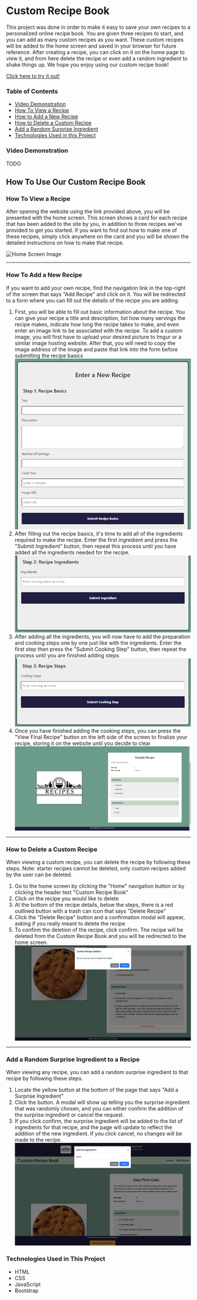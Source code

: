 # Custom Recipe Book

This project was done in order to make it easy to save your own recipes to a personalized online recipe book. You are given three recipes to start, and you can add as many custom recipes as you want. These custom recipes will be added to the home screen and saved in your browser for future reference. After creating a recipe, you can click on it on the home page to view it, and from here delete the recipe or even add a random ingredient to shake things up. We hope you enjoy using our custom recipe book!

[Click here to try it out!](https://caryndcarter.github.io/recipe-book/index.html)

### Table of Contents
- [Video Demonstration](#video-demonstration)
- [How To View a Recipe](#how-to-view-a-recipe)
- [How to Add a New Recipe](#how-to-add-a-new-recipe)
- [How to Delete a Custom Recipe](#how-to-delete-a-custom-recipe)
- [Add a Random Surprise Ingredient](#add-a-random-surprise-ingredient-to-a-recipe)
- [Technologies Used in this Project](#technologies-used-in-this-project)

### Video Demonstration
TODO

## How To Use Our Custom Recipe Book

### How To View a Recipe
After opening the website using the link provided above, you will be presented with the home screen. This screen shows a card for each recipe that has been added to the site by you, in addition to three recipes we've provided to get you started.
If you want to find out how to make one of these recipes, simply click anywhere on the card and you will be shown the detailed instructions on how to make that recipe.

![Home Screen Image](./assets/images/home-page2.png)

---

### How To Add a New Recipe
If you want to add your own recipe, find the navigation link in the top-right of the screen that says "Add Recipe" and click on it. You will be redirected to a form where you can fill out the details of the recipe you are adding.
1. First, you will be able to fill out basic information about the recipe. You can give your recipe a title and description, list how many servings the recipe makes, indicate how long the recipe takes to make, and even enter an image link to be associated with the recipe. To add a custom image, you will first have to upload your desired picture to Imgur or a similar image hosting website. After that, you will need to copy the image address of the image and paste that link into the form before submitting the recipe basics
![Recipe Basics Screen](./assets/images/recipe-basics.png)
2. After filling out the recipe basics, it's time to add all of the ingredients required to make the recipe. Enter the first ingredient and press the "Submit Ingredient" button, then repeat this process until you have added all the ingredients needed for the recipe.
![Recipe Ingredients Screen](./assets/images/recipe-ingredients.png)
3. After adding all the ingredients, you will now have to add the preparation and cooking steps one by one just like with the ingredients. Enter the first step then press the "Submit Cooking Step" button, then repeat the process until you are finished adding steps.
![Recipe Steps Screen](./assets/images/recipe-steps.png)
4. Once you have finished adding the cooking steps, you can press the "View Final Recipe" button on the left side of the screen to finalize your recipe, storing it on the website until you decide to clear 
![Final Recipe Screen](./assets/images/final-recipe.png)

---

### How to Delete a Custom Recipe
When viewing a custom recipe, you can delete the recipe by following these steps. Note: starter recipes cannot be deleted, only custom recipes added by the user can be deleted.
1. Go to the home screen by clicking the "Home" navigation button or by clicking the header text "Custom Recipe Book"
2. Click on the recipe you would like to delete
3. At the bottom of the recipe details, below the steps, there is a red outlined button with a trash can icon that says "Delete Recipe"
4. Click the "Delete Recipe" button and a confirmation modal will appear, asking if you really meant to delete the recipe
5. To confirm the deletion of the recipe, click confirm. The recipe will be deleted from the Custom Recipe Book and you will be redirected to the home screen.
![Delete Recipe Screen](./assets/images/delete-recipe.png)

---

### Add a Random Surprise Ingredient to a Recipe
When viewing any recipe, you can add a random surprise ingredient to that recipe by following these steps.
1. Locate the yellow button at the bottom of the page that says "Add a Surprise Ingredient"
2. Click the button. A modal will show up telling you the surprise ingredient that was randomly chosen, and you can either confirm the addition of the surprise ingredient or cancel the request.
3. If you click confirm, the surprise ingredient will be added to the list of ingredients for that recipe, and the page will update to reflect the addition of the new ingredient. If you click cancel, no changes will be made to the recipe.
![Random Ingredient Screen](./assets/images/add-random-ingredient.png)


### Technologies Used in This Project
- HTML
- CSS
- JavaScript
- Bootstrap
